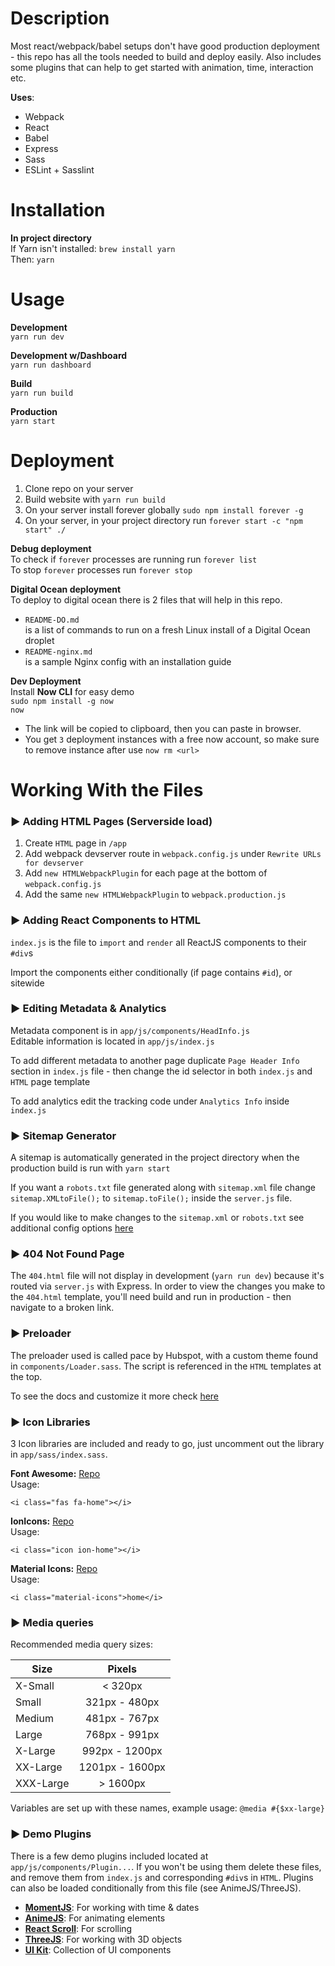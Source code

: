# Description
Most react/webpack/babel setups don't have good production deployment - this repo has all the tools needed to build and deploy easily. Also includes some plugins that can help to get started with animation, time, interaction etc.

**Uses**:
- Webpack
- React
- Babel
- Express
- Sass
- ESLint + Sasslint

# Installation
**In project directory**  
If Yarn isn't installed: `brew install yarn`  
Then: `yarn`

# Usage
**Development**  
`yarn run dev`

**Development w/Dashboard**  
`yarn run dashboard`

**Build**  
`yarn run build`

**Production**  
`yarn start`

# Deployment
1) Clone repo on your server
2) Build website with `yarn run build`
3) On your server install forever globally `sudo npm install forever -g`
4) On your server, in your project directory run `forever start -c "npm start" ./`

**Debug deployment**  
To check if `forever` processes are running run `forever list`  
To stop `forever` processes run `forever stop`

**Digital Ocean deployment**  
To deploy to digital ocean there is 2 files that will help in this repo.  
- `README-DO.md`  
is a list of commands to run on a fresh Linux install of a Digital Ocean droplet  
- `README-nginx.md`  
is a sample Nginx config with an installation guide

**Dev Deployment**  
Install **Now CLI** for easy demo  
`sudo npm install -g now`  
`now`  
- The link will be copied to clipboard, then you can paste in browser.
- You get `3` deployment instances with a free now account, so make sure to remove instance after use `now rm <url>`

# Working With the Files  
  
### ▶️ Adding HTML Pages (Serverside load)
1) Create `HTML` page in `/app`
2) Add webpack devserver route in `webpack.config.js` under `Rewrite URLs for devserver`
3) Add `new HTMLWebpackPlugin` for each page at the bottom of `webpack.config.js`
4) Add the same `new HTMLWebpackPlugin` to `webpack.production.js`

### ▶️ Adding React Components to HTML
`index.js` is the file to `import` and `render` all ReactJS components to their `#div`s  
  
Import the components either conditionally (if page contains `#id`), or sitewide

### ▶️ Editing Metadata & Analytics
Metadata component is in `app/js/components/HeadInfo.js`  
Editable information is located in `app/js/index.js`  
  
To add different metadata to another page duplicate `Page Header Info` section in `index.js` file - then change the id selector in both `index.js` and `HTML` page template  
  
To add analytics edit the tracking code under `Analytics Info` inside `index.js`

### ▶️ Sitemap Generator
A sitemap is automatically generated in the project directory when the production build is run with `yarn start`  
  
If you want a `robots.txt` file generated along with `sitemap.xml` file change `sitemap.XMLtoFile();` to `sitemap.toFile();` inside the `server.js` file.  
  
If you would like to make changes to the `sitemap.xml` or `robots.txt` see additional config options [here](https://github.com/hex7c0/express-sitemap)

### ▶️ 404 Not Found Page
The `404.html` file will not display in development (`yarn run dev`) because it's routed via `server.js` with Express. In order to view the changes you make to the `404.html` template, you'll need build and run in production - then navigate to a broken link.

### ▶️ Preloader
The preloader used is called pace by Hubspot, with a custom theme found in `components/Loader.sass`. The script is referenced in the `HTML` templates at the top.  
  
To see the docs and customize it more check [here](http://github.hubspot.com/pace/)

### ▶️ Icon Libraries
3 Icon libraries are included and ready to go, just uncomment out the library in `app/sass/index.sass`. 
  
**Font Awesome:**
[Repo](https://fontawesome.com/icons?d=listing&m=free)  
Usage:  
```
<i class="fas fa-home"></i>
```
  
**IonIcons:**
[Repo](http://ionicons.com/)  
Usage:  
```
<i class="icon ion-home"></i>
```
  
**Material Icons:**
[Repo](https://material.io/icons/)  
Usage:  
```
<i class="material-icons">home</i>
```
  
### ▶️ Media queries
Recommended media query sizes:  

| Size          | Pixels           |
| ------------- |:----------------:|
| X-Small       | < 320px          |
| Small         | 321px - 480px    |
| Medium        | 481px - 767px    |
| Large         | 768px - 991px    |
| X-Large       | 992px - 1200px   |
| XX-Large      | 1201px - 1600px  |
| XXX-Large     | > 1600px         |

Variables are set up with these names, example usage:
`@media #{$xx-large}`

### ▶️ Demo Plugins
There is a few demo plugins included located at `app/js/components/Plugin...`. If you won't be using them delete these files, and remove them from `index.js` and corresponding `#div`s in `HTML`. Plugins can also be loaded conditionally from this file (see AnimeJS/ThreeJS).

- [**MomentJS**](https://momentjs.com/): For working with time & dates
- [**AnimeJS**](http://animejs.com/): For animating elements
- [**React Scroll**](https://github.com/fisshy/react-scroll): For scrolling
- [**ThreeJS**](https://github.com/mrdoob/three.js): For working with 3D objects
- [**UI Kit**](https://github.com/uikit/uikit): Collection of UI components